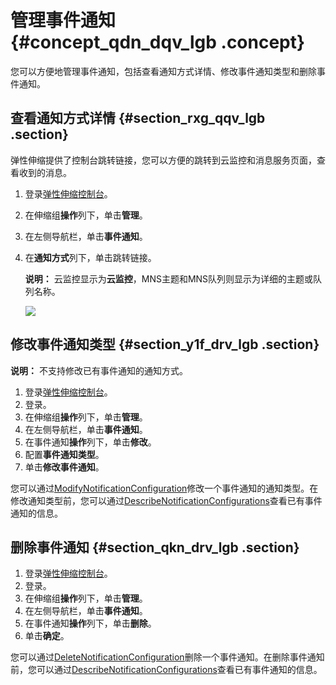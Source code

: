 # 管理事件通知 {#concept_qdn_dqv_lgb .concept}

您可以方便地管理事件通知，包括查看通知方式详情、修改事件通知类型和删除事件通知。

## 查看通知方式详情 {#section_rxg_qqv_lgb .section}

弹性伸缩提供了控制台跳转链接，您可以方便的跳转到云监控和消息服务页面，查看收到的消息。

1.  登录[弹性伸缩控制台](https://essnew.console.aliyun.com/)。
2.  在伸缩组**操作**列下，单击**管理**。
3.  在左侧导航栏，单击**事件通知**。
4.  在**通知方式**列下，单击跳转链接。

    **说明：** 云监控显示为**云监控**，MNS主题和MNS队列则显示为详细的主题或队列名称。

    ![](http://static-aliyun-doc.oss-cn-hangzhou.aliyuncs.com/assets/img/104724/155480280037559_zh-CN.png)


## 修改事件通知类型 {#section_y1f_drv_lgb .section}

**说明：** 不支持修改已有事件通知的通知方式。

1.  登录[弹性伸缩控制台](https://essnew.console.aliyun.com/)。
2.  登录。
3.  在伸缩组**操作**列下，单击**管理**。
4.  在左侧导航栏，单击**事件通知**。
5.  在事件通知**操作**列下，单击**修改**。
6.  配置**事件通知类型**。
7.  单击**修改事件通知**。

您可以通过[ModifyNotificationConfiguration](../../../../../cn.zh-CN/API参考/事件通知/ModifyNotificationConfiguration.md#)修改一个事件通知的通知类型。在修改通知类型前，您可以通过[DescribeNotificationConfigurations](../../../../../cn.zh-CN/API参考/事件通知/DescribeNotificationConfigurations.md#)查看已有事件通知的信息。

## 删除事件通知 {#section_qkn_drv_lgb .section}

1.  登录[弹性伸缩控制台](https://essnew.console.aliyun.com/)。
2.  登录。
3.  在伸缩组**操作**列下，单击**管理**。
4.  在左侧导航栏，单击**事件通知**。
5.  在事件通知**操作**列下，单击**删除**。
6.  单击**确定**。

您可以通过[DeleteNotificationConfiguration](../../../../../cn.zh-CN/API参考/事件通知/DeleteNotificationConfiguration.md#)删除一个事件通知。在删除事件通知前，您可以通过[DescribeNotificationConfigurations](../../../../../cn.zh-CN/API参考/事件通知/DescribeNotificationConfigurations.md#)查看已有事件通知的信息。

